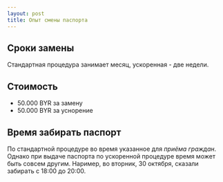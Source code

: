 ```yaml
---
layout: post
title: Опыт смены паспорта
---
```


## Сроки замены

Стандартная процедура занимает месяц, ускоренная - две недели.

## Стоимость

* 50.000 BYR за замену
* 50.000 BYR за уснорение

## Время забирать паспорт

По стандартной процедуре во время указанное для *приёма граждан*. Однако при
выдаче паспорта по ускоренной процедуре время может быть совсем другим. Наример,
во вторник, 30 октября, сказали забирать с 18:00 до 20:00.